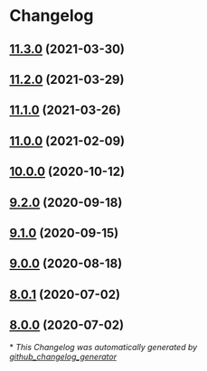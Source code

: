 # Changelog

## [11.3.0](https://github.com/diogobalseiro/network-monitor-ios/tree/11.3.0) (2021-03-30)

## [11.2.0](https://github.com/diogobalseiro/network-monitor-ios/tree/11.2.0) (2021-03-29)

## [11.1.0](https://github.com/diogobalseiro/network-monitor-ios/tree/11.1.0) (2021-03-26)

## [11.0.0](https://github.com/diogobalseiro/network-monitor-ios/tree/11.0.0) (2021-02-09)

## [10.0.0](https://github.com/diogobalseiro/network-monitor-ios/tree/10.0.0) (2020-10-12)

## [9.2.0](https://github.com/diogobalseiro/network-monitor-ios/tree/9.2.0) (2020-09-18)

## [9.1.0](https://github.com/diogobalseiro/network-monitor-ios/tree/9.1.0) (2020-09-15)

## [9.0.0](https://github.com/diogobalseiro/network-monitor-ios/tree/9.0.0) (2020-08-18)

## [8.0.1](https://github.com/diogobalseiro/network-monitor-ios/tree/8.0.1) (2020-07-02)

## [8.0.0](https://github.com/diogobalseiro/network-monitor-ios/tree/8.0.0) (2020-07-02)



\* *This Changelog was automatically generated by [github_changelog_generator](https://github.com/github-changelog-generator/github-changelog-generator)*

